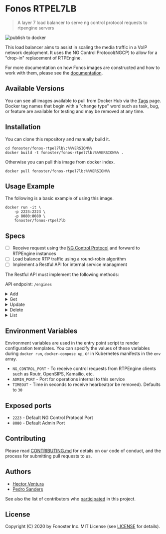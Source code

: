 # Fonos RTPEL7LB

> A layer 7 load balancer to serve ng control protocol requests to rtpengine servers

![publish to docker](https://github.com/fonoster/fonos-rtpel7lb/workflows/publish%20to%20docker%20hub/badge.svg)

This load balancer aims to assist in scaling the media traffic in a VoIP network deployment. It uses the NG Control Protocol(NGCP) to allow for a "drop-in" replacement of RTPEngine.

For more documentation on how Fonos images are constructed and how to work with them, please see the [documentation](https://github.com/fonoster/fonos).

## Available Versions

You can see all images available to pull from Docker Hub via the [Tags](https://hub.docker.com/repository/registry-1.docker.io/fonoster/fonos-rtpel7lb/tags?page=1) page. Docker tag names that begin with a "change type" word such as task, bug, or feature are available for testing and may be removed at any time.

## Installation

You can clone this repository and manually build it.

```
cd fonoster/fonos-rtpel7lb\:%%VERSION%%
docker build -t fonoster/fonos-rtpel7lb:%%VERSION%% .
```

Otherwise you can pull this image from docker index.

```
docker pull fonoster/fonos-rtpel7lb:%%VERSION%%
```

## Usage Example

The following is a basic example of using this image.

```
docker run -it \
    -p 2223:2223 \
    -p 8080:8080 \
    fonoster/fonos-rtpel7lb
```

## Specs

- [ ] Receive request using the [NG Control Protocol](https://github.com/sipwise/rtpengine#the-ng-control-protocol) and forward to RTPEngine instances
- [ ] Load balance RTP traffic using a round-robin algorithm 
- [ ] Implement a Restful API for internal service managment

The Restful API must implement the following methods:

API endpoint: `/engines`

<details><summary>Add</summary>

<br>Adds a new RTPEngine.</br>

**Method**

`POST`

**Parameters**

Do not supply any parameter to this method.

**Request body**

In the body you must include at a minimal a `hostAddress.` If no `id` is provided the service will generate one.

**Response**

If successful this method adds a new RTPEngine to its list.

**Sample Call**

```json
POST /engines
{
  "id": "rtpengine01",
  "hostAddress": "10.22.2.89"
}

HTTP/1.1 201 Created
{
  "status": "201",
  "message": "Added",
  "data": "rtpengine01"
}
```
</details>

<details><summary>Get</summary>

<br>This method returns an RTPEngine by ID.</br>

**Method**

`GET`

**Parameters**

| Parameter Name | Type   | Value | Description
| ---  | :--------- |  :--------- |  :--------- |
| id |  path | string | Engine identifier |

**Request body**

Do not supply a request body with this method.

**Response**

If successful this method returns a single RTPEngine.

**Sample Call**

```json
GET /engines/{id}
{

}

HTTP/1.1 200 OK
{
   "status":"200",
   "message":"Successful request",
   "data":{
     "id":"rtpengine01",
     "hostAddress":"10.22.2.88",
     "status":"Active",
     "updateTime":"1605052750"
   }
}
```
</details>

<details><summary>Update</summary>

<br>Updates an existing RTPEngine.</br>

**Method**

`PUT`

**Parameters**

This method does not receive any parameters.

**Request body**

An empty body will cause the server to refresh the `timeUpdate`. 

> You might also Ppass the `status`. The allowed parameters are `Active` and `Suspended.`

**Response**

If successful this method updates an existing RTPEngine.

**Sample Call**

```json
PUT /engines/{id}
{
}

HTTP/1.1 200 OK
{
  "status": "200",
  "message": "Successful request"
}
```
</details>

<details><summary>Delete</summary>
    
<br>Removes an RTPEngine by ID.</br>

**Method**

`DELETE`

**Parameters**

| Parameter Name | Type   | Value | Description
| ---  | :--------- |  :--------- |  :--------- |
| id |  path | string | Engine indentifier |

**Request body**

Do not supply a request body with this method.

**Response**

If successful this method removes the RTPEngine.

**Sample Call**

```json
DELETE /engines/rtpengine01
{

}

HTTP/1.1 200 OK
{
  "status": "200",
  "message": "Successful request"
}
```
</details>

<details><summary>List</summary>

<br>This method returns a list of available RTPEngines.</br>

**Method**

`GET`

**Parameters**

Do not supply any parameter to this method.

**Request body**

Do not supply a request body with this method.

**Response**

If successful this method returns a list with all available RTPEngines.

**Sample Call**

```json
GET /engines
{

}

HTTP/1.1 200 OK
{
   "status":"200",
   "message":"Successful request",
   "data":[
      {
         "id":"rtpengine01",
         "hostAddress":"10.22.2.88",
         "status":"Active",
         "updateTime":"1605052750"
      },
      {
         "id":"rtpengine02",
         "hostAddress":"10.22.2.89",
         "status":"Suspended",
         "updateTime":"1605056750"
      }
   ]
}
```
</details>


## Environment Variables

Environment variables are used in the entry point script to render configuration templates. You can specify the values of these variables during `docker run`, `docker-compose up`, or in Kubernetes manifests in the `env` array.

- `NG_CONTROL_PORT` - To receive control requests from RTPEngine clients such as Routr, OpenSIPS, Kamailio, etc.
- `ADMIN_PORT` - Port for operations internal to this service 
- `TIMEOUT` - Time in seconds to receive hearbeat(or be removed). Defaults to `30`

## Exposed ports

- `2223` - Default NG Control Protocol Port
- `8080` - Default Admin Port

## Contributing

Please read [CONTRIBUTING.md](https://github.com/fonoster/fonos/blob/master/CONTRIBUTING.md) for details on our code of conduct, and the process for submitting pull requests to us.

## Authors

- [Hector Ventura](https://github.com/hectorvent)
- [Pedro Sanders](https://github.com/psanders)

See also the list of contributors who [participated](https://github.com/fonoster/rtpel7lb/contributors) in this project.

## License

Copyright (C) 2020 by Fonoster Inc. MIT License (see [LICENSE](https://github.com/fonoster/fonos/blob/master/LICENSE) for details).
